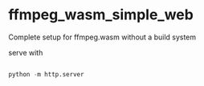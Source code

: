 # ffmpeg_wasm_simple_web
Complete setup for ffmpeg.wasm without a build system

serve with

```python

python -m http.server

```